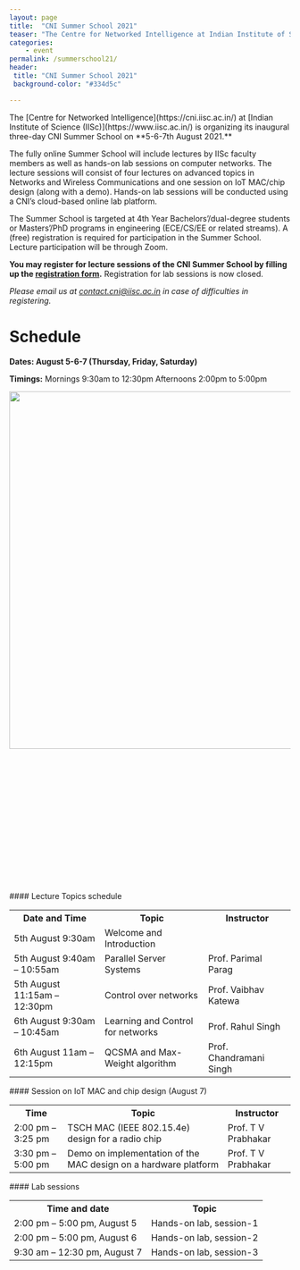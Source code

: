 ```yaml
---
layout: page
title:  "CNI Summer School 2021"
teaser: "The Centre for Networked Intelligence at Indian Institute of Science (IISc) is organizing its inaugural three-day CNI Summer School on 5-6-7th August 2021."
categories:
    - event
permalink: /summerschool21/
header:
 title: "CNI Summer School 2021"
 background-color: "#334d5c"

---
```

<div class="row">
  <div class="column left" markdown="1">
   The [Centre for Networked Intelligence](https://cni.iisc.ac.in/) at [Indian Institute of Science (IISc)](https://www.iisc.ac.in/) is organizing its inaugural three-day CNI Summer School on **5-6-7th August 2021.**

The fully online Summer School will include lectures by IISc faculty members as well as hands-on lab sessions on computer networks. The lecture sessions will consist of four lectures on advanced topics in Networks and Wireless Communications and one session on IoT MAC/chip design (along with a demo). Hands-on lab sessions will be conducted using a CNI’s cloud-based online lab platform.

The Summer School is targeted at 4th Year Bachelors’/dual-degree students or Masters’/PhD programs in engineering (ECE/CS/EE or related streams). A (free) registration is required for participation in the Summer School. Lecture participation will be through Zoom.

**You may register for lecture sessions of the CNI Summer School by filling up the [registration form](https://docs.google.com/forms/d/e/1FAIpQLSfg9cfbrEz3gWuyDH-hI5kuANMhqBIp7G6JuEmwM-LqhIFeQg/viewform?usp=sf_link).** Registration for lab sessions is now closed.

*Please email us at contact.cni@iisc.ac.in in case of difficulties in registering.*
# Schedule 
**Dates: August 5-6-7 (Thursday, Friday, Saturday)**
 
**Timings:**
Mornings 9:30am to 12:30pm
Afternoons 2:00pm to 5:00pm
  </div>
  <div class="column right" markdown="1">
   <img src="{{ site.url }}{{ site.baseurl }}/images/posts/CNI_Summer_School_Networking_v2_small.png" style="height:640px">
  </div>
</div>
<br>
<br>
<br>
<br>
<br>
<br>
<br>
<br>
<br>
<br>
<br>
<br>
<br>
<br>
<br>
#### Lecture Topics schedule
<table>
  <tr>
    <th>Date and Time</th>
    <th>Topic</th>
    <th>Instructor</th>
  </tr>
  <tr>
    <td>5th August 9:30am</td>
    <td>Welcome and Introduction</td>
    <td></td>
  </tr>
  <tr>
    <td>5th August 9:40am – 10:55am</td>
    <td>Parallel Server Systems</td>
    <td>Prof. Parimal Parag</td>
  </tr>
  <tr>
    <td>5th August 11:15am – 12:30pm</td>
    <td>Control over networks</td>
    <td>Prof. Vaibhav Katewa</td>
  </tr>
  <tr>
    <td>6th August 9:30am – 10:45am</td>
    <td>Learning and Control for networks</td>
    <td>Prof. Rahul Singh</td>
  </tr>
  <tr>
    <td>6th August 11am – 12:15pm</td>
    <td>QCSMA and Max-Weight algorithm</td>
    <td>Prof. Chandramani Singh</td>
  </tr>
</table>
#### Session on IoT MAC and chip design (August 7)
<table>
  <tr>
    <th>Time</th>
    <th>Topic</th>
    <th>Instructor</th>
  </tr>
  <tr>
    <td>2:00 pm – 3:25 pm</td>
    <td>TSCH MAC (IEEE 802.15.4e) design for a radio chip</td>
    <td>Prof. T V Prabhakar</td>
  </tr>
  <tr>
    <td>3:30 pm – 5:00 pm</td>
    <td>Demo on implementation of the MAC design on a hardware platform</td>
    <td>Prof. T V Prabhakar</td>
  </tr>
</table>
#### Lab sessions
<table>
  <tr>
    <th>Time and date</th>
    <th>Topic</th>
  </tr>
  <tr>
    <td>2:00 pm – 5:00 pm, August 5</td>
    <td>Hands-on lab, session-1</td>
  </tr>
  <tr>
    <td>2:00 pm – 5:00 pm, August 6</td>
    <td>Hands-on lab, session-2</td>
  </tr>
  <tr>
    <td>9:30 am – 12:30 pm, August 7</td>
    <td>Hands-on lab, session-3</td>
  </tr>
</table>
